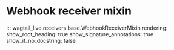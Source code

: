 # Webhook receiver mixin

::: wagtail_live.receivers.base.WebhookReceiverMixin
    rendering:
      show_root_heading: true
      show_signature_annotations: true
      show_if_no_docstring: false
